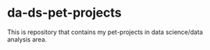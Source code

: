 # da-ds-pet-projects
This is repository that contains my pet-projects in data science/data analysis area.
